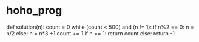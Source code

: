 # hoho_prog

def solution(n):
    count = 0
    while (count < 500) and (n != 1):
        if n%2 == 0:
            n = n/2
        else:
            n = n*3 +1
        count += 1
    if n == 1:
        return count
    else:
        return -1
    
